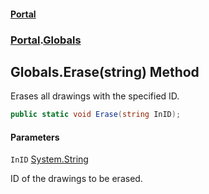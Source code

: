 #### [Portal](index.md 'index')
### [Portal](Portal.md 'Portal').[Globals](Globals.md 'Portal.Globals')

## Globals.Erase(string) Method

Erases all drawings with the specified ID.

```csharp
public static void Erase(string InID);
```
#### Parameters

<a name='Portal.Globals.Erase(string).InID'></a>

`InID` [System.String](https://docs.microsoft.com/en-us/dotnet/api/System.String 'System.String')

ID of the drawings to be erased.